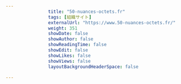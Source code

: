---
                title: "50-nuances-octets.fr"
                tags: [組織サイト]
                externalUrl: "https://www.50-nuances-octets.fr/"
                weight: 351
                showDate: false
                showAuthor: false
                showReadingTime: false
                showEdit: false
                showLikes: false
                showViews: false
                layoutBackgroundHeaderSpace: false
                ---

